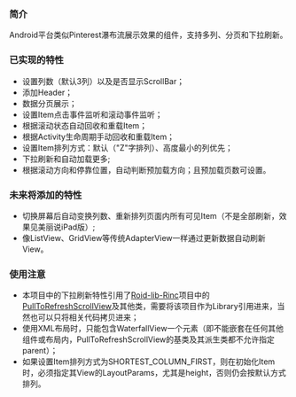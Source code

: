 ### 简介
Android平台类似Pinterest瀑布流展示效果的组件，支持多列、分页和下拉刷新。

### 已实现的特性
* 设置列数（默认3列）以及是否显示ScrollBar；
* 添加Header；
* 数据分页展示；
* 设置Item点击事件监听和滚动事件监听；
* 根据滚动状态自动回收和重载Item；
* 根据Activity生命周期手动回收和重载Item；
* 设置Item排列方式：默认（"Z"字排列）、高度最小的列优先；
* 下拉刷新和自动加载更多;
* 根据滚动方向和停靠位置，自动判断预加载方向；且预加载页数可设置。

### 未来将添加的特性
* 切换屏幕后自动变换列数、重新排列页面内所有可见Item（不是全部刷新，效果见美丽说iPad版）;
* 像ListView、GridView等传统AdapterView一样通过更新数据自动刷新View。

### 使用注意
* 本项目中的下拉刷新特性引用了[Roid-lib-Rinc](https://github.com/RincLiu/roid-lib-rinc)项目中的[PullToRefreshScrollView](https://github.com/RincLiu/roid-lib-rinc/blob/master/src/com/rincliu/library/widget/view/pulltorefresh/PullToRefreshScrollView.java)及其他类，需要将该项目作为Library引用进来，当然也可以只将相关代码拷贝进来；
* 使用XML布局时，只能包含WaterfallView一个元素（即不能嵌套在任何其他组件或布局内，PullToRefreshScrollView的基类及其派生类都不允许指定parent）；
* 如果设置Item排列方式为SHORTEST_COLUMN_FIRST，则在初始化Item时，必须指定其View的LayoutParams，尤其是height，否则仍会按默认方式排列。
